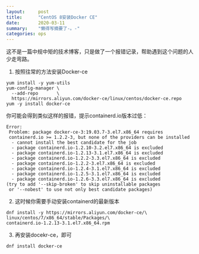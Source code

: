 ```yaml
---
layout:     post
title:      "CentOS 8安装Docker CE"
date:       2020-03-11
summary:    "懒得写摘要了-。-"
categories: ops
---
```


这不是一篇中规中矩的技术博客，只是做了一个报错记录，帮助遇到这个问题的人少走弯路。

1. 按照往常的方法安装Docker-ce

```shell
yum install -y yum-utils
yum-config-manager \
  --add-repo       \
  https://mirrors.aliyun.com/docker-ce/linux/centos/docker-ce.repo
yum -y install docker-ce
```

你可能会得到类似这样的报错，提示containerd.io版本过低：

```shell
Error:
 Problem: package docker-ce-3:19.03.7-3.el7.x86_64 requires 
 containerd.io >= 1.2.2-3, but none of the providers can be installed
  - cannot install the best candidate for the job
  - package containerd.io-1.2.10-3.2.el7.x86_64 is excluded
  - package containerd.io-1.2.13-3.1.el7.x86_64 is excluded
  - package containerd.io-1.2.2-3.3.el7.x86_64 is excluded
  - package containerd.io-1.2.2-3.el7.x86_64 is excluded
  - package containerd.io-1.2.4-3.1.el7.x86_64 is excluded
  - package containerd.io-1.2.5-3.1.el7.x86_64 is excluded
  - package containerd.io-1.2.6-3.3.el7.x86_64 is excluded
(try to add '--skip-broken' to skip uninstallable packages 
 or '--nobest' to use not only best candidate packages)
```
2. 这时候你需要手动安装containerd的最新版本

```shell
dnf install -y https://mirrors.aliyun.com/docker-ce/\
linux/centos/7/x86_64/stable/Packages/\
containerd.io-1.2.13-3.1.el7.x86_64.rpm
```

3. 再安装docekr-ce，即可

```shell
dnf install docker-ce
```

